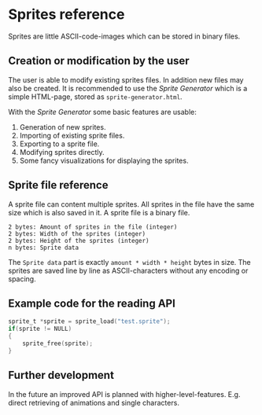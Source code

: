 # Sprites reference

Sprites are little ASCII-code-images which can be stored in binary files.

## Creation or modification by the user

The user is able to modify existing sprites files. In addition new files may also be created. It is recommended to use the *Sprite Generator* which is a simple HTML-page, stored as `sprite-generator.html`.

With the *Sprite Generator* some basic features are usable:

1. Generation of new sprites.
2. Importing of existing sprite files.
3. Exporting to a sprite file.
4. Modifying sprites directly.
5. Some fancy visualizations for displaying the sprites.

## Sprite file reference

A sprite file can content multiple sprites. All sprites in the file have the same size which is also saved in it. A sprite file is a binary file.

    2 bytes: Amount of sprites in the file (integer)
    2 bytes: Width of the sprites (integer)
    2 bytes: Height of the sprites (integer)
    n bytes: Sprite data

The `Sprite data` part is exactly `amount * width * height` bytes in size. The sprites are saved line by line as ASCII-characters without any encoding or spacing.

## Example code for the reading API

```c
sprite_t *sprite = sprite_load("test.sprite");
if(sprite != NULL)
{
    sprite_free(sprite);
}
```

## Further development

In the future an improved API is planned with higher-level-features. E.g. direct retrieving of animations and single characters.
